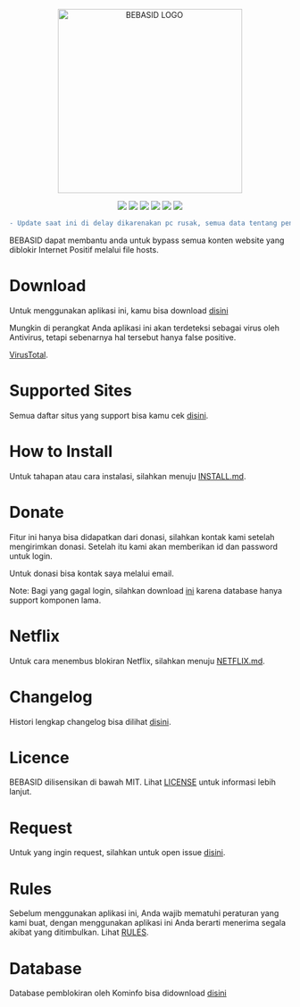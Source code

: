 <p align="center">
    <img src="https://files.catbox.moe/lrcftz.png" alt="BEBASID LOGO" width="330">
</p>
<p align="center">
    <img src="https://img.shields.io/github/license/gvoze32/bebasid.svg?style=flat-square">
    <img src="https://img.shields.io/github/stars/gvoze32/bebasid.svg?style=flat-square">
    <img src="https://img.shields.io/github/forks/gvoze32/bebasid.svg?style=flat-square">
    <img src="https://img.shields.io/github/issues-closed/gvoze32/bebasid.svg?style=flat-square">
    <img src="https://img.shields.io/github/last-commit/gvoze32/bebasid.svg?style=flat-square">
    <img src="https://img.shields.io/github/size/gvoze32/bebasid/hosts.svg?style=flat-square">
</p>

```diff
- Update saat ini di delay dikarenakan pc rusak, semua data tentang pengembangan aplikasi ada di laptop tersebut, jadi belum bisa update dalam waktu dekat
```

BEBASID dapat membantu anda untuk bypass semua konten website yang diblokir Internet Positif melalui file hosts.

# Download
Untuk menggunakan aplikasi ini, kamu bisa download [disini](https://bebasid.github.io)

Mungkin di perangkat Anda aplikasi ini akan terdeteksi sebagai virus oleh Antivirus, tetapi sebenarnya hal tersebut hanya false positive.

[VirusTotal](https://www.virustotal.com/gui/file-analysis/NTIwZTY0MTYzOTNhY2ZhMGJkMzI1ZmJmNDc3YTJhNWM6MTU2NDAzMjk0Mw==/detection).

# Supported Sites
Semua daftar situs yang support bisa kamu cek [disini](https://github.com/gvoze32/bebasid/blob/master/SITES.md).

# How to Install
Untuk tahapan atau cara instalasi, silahkan menuju [INSTALL.md](https://github.com/gvoze32/bebasid/blob/master/INSTALL.md).

# Donate
Fitur ini hanya bisa didapatkan dari donasi, silahkan kontak kami setelah mengirimkan donasi. Setelah itu kami akan memberikan id dan password untuk login.

Untuk donasi bisa kontak saya melalui email. 

Note: Bagi yang gagal login, silahkan download [ini](https://download.cnet.com/2007-Office-System-Driver-Data-Connectivity-Components/3000-10254_4-75452798.html) karena database hanya support komponen lama.

# Netflix
Untuk cara menembus blokiran Netflix, silahkan menuju [NETFLIX.md](https://github.com/gvoze32/bebasid/blob/master/NETFLIX.md).

# Changelog
Histori lengkap changelog bisa dilihat [disini](https://github.com/gvoze32/bebasid/blob/master/CHANGELOG.md).

# Licence
BEBASID dilisensikan di bawah MIT. Lihat [LICENSE](https://github.com/gvoze32/bebasid/blob/master/LICENSE) untuk informasi lebih lanjut.

# Request
Untuk yang ingin request, silahkan untuk open issue [disini](https://github.com/gvoze32/bebasid/issues/new).

# Rules
Sebelum menggunakan aplikasi ini, Anda wajib mematuhi peraturan yang kami buat, dengan menggunakan aplikasi ini Anda berarti menerima segala akibat yang ditimbulkan. Lihat [RULES](https://github.com/gvoze32/bebasid/blob/master/RULES.md).

# Database
Database pemblokiran oleh Kominfo bisa didownload [disini](https://trustpositif.kominfo.go.id/files/downloads/database/blacklist/pengaduan/domains)
